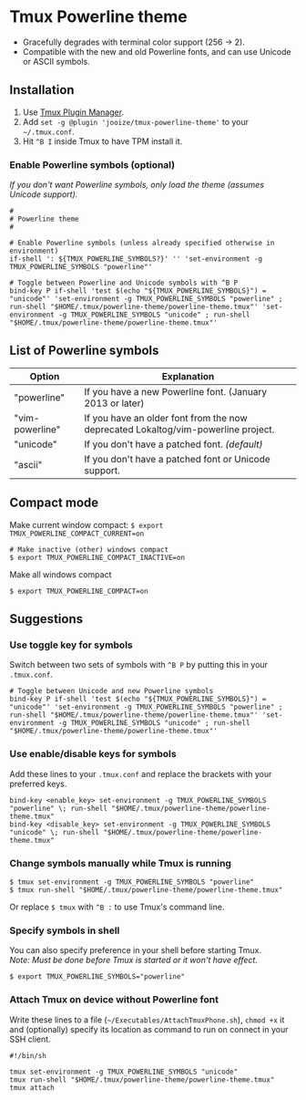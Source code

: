 Tmux Powerline theme
====================

* Gracefully degrades with terminal color support (256 → 2).
* Compatible with the new and old Powerline fonts, and can use Unicode or ASCII symbols.

## Installation

1. Use [Tmux Plugin Manager](https://github.com/tmux-plugins/tpm).
2. Add `set -g @plugin 'jooize/tmux-powerline-theme'` to your `~/.tmux.conf`.
3. Hit `^B I` inside Tmux to have TPM install it.

### Enable Powerline symbols (optional)

*If you don't want Powerline symbols, only load the theme (assumes Unicode support).*

    #
    # Powerline theme
    #
    
    # Enable Powerline symbols (unless already specified otherwise in environment)
    if-shell ': ${TMUX_POWERLINE_SYMBOLS?}' '' 'set-environment -g TMUX_POWERLINE_SYMBOLS "powerline"'
    
    # Toggle between Powerline and Unicode symbols with ^B P
    bind-key P if-shell 'test $(echo "${TMUX_POWERLINE_SYMBOLS}") = "unicode"' 'set-environment -g TMUX_POWERLINE_SYMBOLS "powerline" ; run-shell "$HOME/.tmux/powerline-theme/powerline-theme.tmux"' 'set-environment -g TMUX_POWERLINE_SYMBOLS "unicode" ; run-shell "$HOME/.tmux/powerline-theme/powerline-theme.tmux"'

## List of Powerline symbols

| Option          | Explanation
| --------------- | -----------
| "powerline"     | If you have a new Powerline font. (January 2013 or later)
| "vim-powerline" | If you have an older font from the now deprecated Lokaltog/vim-powerline project.
| "unicode"       | If you don't have a patched font. *(default)*
| "ascii"         | If you don't have a patched font or Unicode support.

## Compact mode

Make current window compact: `$ export TMUX_POWERLINE_COMPACT_CURRENT=on`

    # Make inactive (other) windows compact
    $ export TMUX_POWERLINE_COMPACT_INACTIVE=on

Make all windows compact

    $ export TMUX_POWERLINE_COMPACT=on

## Suggestions

### Use toggle key for symbols
Switch between two sets of symbols with `^B P` by putting this in your `.tmux.conf`.

    # Toggle between Unicode and new Powerline symbols
    bind-key P if-shell 'test $(echo "${TMUX_POWERLINE_SYMBOLS}") = "unicode"' 'set-environment -g TMUX_POWERLINE_SYMBOLS "powerline" ; run-shell "$HOME/.tmux/powerline-theme/powerline-theme.tmux"' 'set-environment -g TMUX_POWERLINE_SYMBOLS "unicode" ; run-shell "$HOME/.tmux/powerline-theme/powerline-theme.tmux"'

### Use enable/disable keys for symbols
Add these lines to your `.tmux.conf` and replace the brackets with your preferred keys.

    bind-key <enable_key> set-environment -g TMUX_POWERLINE_SYMBOLS "powerline" \; run-shell "$HOME/.tmux/powerline-theme/powerline-theme.tmux"
    bind-key <disable_key> set-environment -g TMUX_POWERLINE_SYMBOLS "unicode" \; run-shell "$HOME/.tmux/powerline-theme/powerline-theme.tmux"

### Change symbols manually while Tmux is running

    $ tmux set-environment -g TMUX_POWERLINE_SYMBOLS "powerline"
    $ tmux run-shell "$HOME/.tmux/powerline-theme/powerline-theme.tmux"

Or replace `$ tmux` with `^B :` to use Tmux's command line.

### Specify symbols in shell
You can also specify preference in your shell before starting Tmux.  
*Note: Must be done before Tmux is started or it won't have effect.*

    $ export TMUX_POWERLINE_SYMBOLS="powerline"

### Attach Tmux on device without Powerline font
Write these lines to a file (`~/Executables/AttachTmuxPhone.sh`), `chmod +x` it
and (optionally) specify its location as command to run on connect in your SSH client.

    #!/bin/sh
    
    tmux set-environment -g TMUX_POWERLINE_SYMBOLS "unicode"
    tmux run-shell "$HOME/.tmux/powerline-theme/powerline-theme.tmux"
    tmux attach

